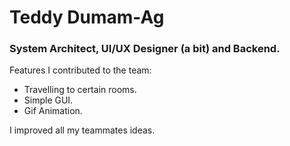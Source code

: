 <h1>Teddy Dumam-Ag</h1>
<h3>System Architect, UI/UX Designer (a bit) and Backend.</h3>
<p>
  Features I contributed to the team:<br>
  <ul>
    <li>Travelling to certain rooms.</li>
    <li>Simple GUI.</li>
    <li>Gif Animation.</li>
  </ul>
  I improved all my teammates ideas.
</p>
